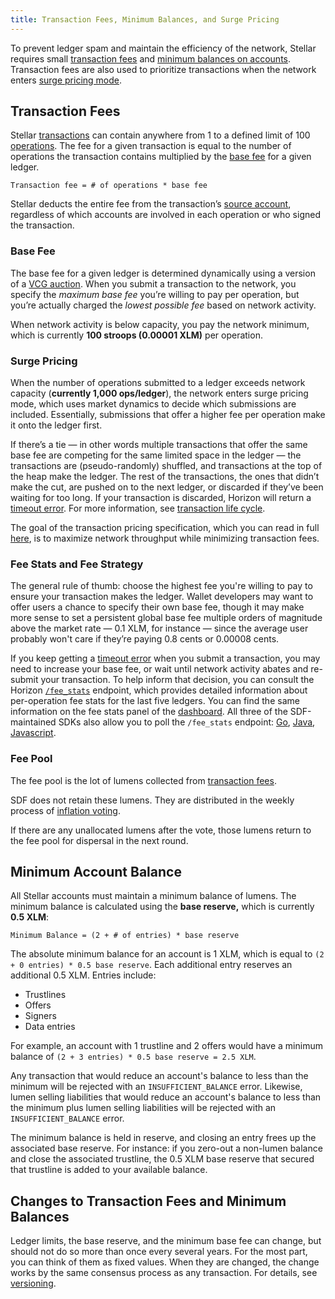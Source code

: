 ```yaml
---
title: Transaction Fees, Minimum Balances, and Surge Pricing
---
```


To prevent ledger spam and maintain the efficiency of the network, Stellar requires small [transaction fees](#transaction-fees) and [minimum balances on accounts](#minimum-account-balance).  Transaction fees are also used to prioritize transactions when the network enters [surge pricing mode](#surge-pricing).

## Transaction Fees

Stellar [transactions](https://www.stellar.org/developers/guides/concepts/transactions.html) can contain anywhere from 1 to a defined limit of 100 [operations](https://www.stellar.org/developers/guides/concepts/operations.html).  The fee for a given transaction is equal to the number of operations the transaction contains multiplied by the [base fee](#base-fee) for a given ledger.  

```
Transaction fee = # of operations * base fee
```

Stellar deducts the entire fee from the transaction’s [source account](./transactions.md#source-account), regardless of which accounts are involved in each operation or who signed the transaction.

### Base Fee

The base fee for a given ledger is determined dynamically using a version of a [VCG auction](https://en.wikipedia.org/wiki/Vickrey%E2%80%93Clarke%E2%80%93Groves_auction).  When you submit a transaction to the network, you specify the *maximum base fee* you’re willing to pay per operation, but you’re actually charged the *lowest possible fee* based on network activity.   

When network activity is below capacity, you pay the network minimum, which is currently **100 stroops (0.00001 XLM)** per operation. 

### Surge Pricing

When the number of operations submitted to a ledger exceeds network capacity (**currently 1,000 ops/ledger**), the network enters surge pricing mode, which uses market dynamics to decide which submissions are included. Essentially, submissions that offer a higher fee per operation make it onto the ledger first.

If there’s a tie — in other words multiple transactions that offer the same base fee are competing for the same limited space in the ledger — the transactions are (pseudo-randomly) shuffled, and transactions at the top of the heap make the ledger.  The rest of the transactions, the ones that didn’t make the cut, are pushed on to the next ledger, or discarded if they’ve been waiting for too long.  If your transaction is discarded, Horizon will return a [timeout error](https://www.stellar.org/developers/horizon/reference/errors/timeout.html).  For more information, see [transaction life cycle](./transactions.md#life-cycle).  

The goal of the transaction pricing specification, which you can read in full [here](https://github.com/stellar/stellar-protocol/blob/master/core/cap-0005.md), is to maximize network throughput while minimizing transaction fees. 

### Fee Stats and Fee Strategy

The general rule of thumb: choose the highest fee you're willing to pay to ensure your transaction makes the ledger.  Wallet developers may want to offer users a chance to specify their own base fee, though it may make more sense to set a persistent global base fee multiple orders of magnitude above the market rate — 0.1 XLM, for instance — since the average user probably won't care if they’re paying 0.8 cents or 0.00008 cents.

If you keep getting a [timeout error](https://www.stellar.org/developers/horizon/reference/errors/timeout.html) when you submit a transaction, you may need to increase your base fee, or wait until network activity abates and re-submit your transaction.  To help inform that decision, you can consult the Horizon [`/fee_stats`](https://www.stellar.org/developers/horizon/reference/endpoints/fee-stats.html) endpoint, which provides detailed information about per-operation fee stats for the last five ledgers.  You can find the same information on the fee stats panel of the [dashboard](https://dashboard.stellar.org/).  All three of the SDF-maintained SDKs also allow you to poll the `/fee_stats` endpoint: [Go](https://godoc.org/github.com/stellar/go/clients/horizonclient#Client.FeeStats), [Java](https://stellar.github.io/java-stellar-sdk/), [Javascript](https://stellar.github.io/js-stellar-sdk/Server.html#feeStats).   

### Fee Pool

The fee pool is the lot of lumens collected from [transaction fees](./fees.md#transaction-fee).

SDF does not retain these lumens. They are distributed in the weekly process of [inflation voting](./inflation.md). 

If there are any unallocated lumens after the vote, those lumens return to the fee pool for dispersal in the next round. 

## Minimum Account Balance

All Stellar accounts must maintain a minimum balance of lumens. The minimum balance is calculated using the **base reserve,** which is currently **0.5 XLM**:

```
Minimum Balance = (2 + # of entries) * base reserve
```

The absolute minimum balance for an account is 1 XLM, which is equal to `(2 + 0 entries) * 0.5 base reserve`. Each additional entry reserves an additional 0.5 XLM. Entries include:

- Trustlines
- Offers
- Signers
- Data entries

For example, an account with 1 trustline and 2 offers would have a minimum balance of `(2 + 3 entries) * 0.5 base reserve = 2.5 XLM`.

Any transaction that would reduce an account's balance to less than the minimum will be rejected with an `INSUFFICIENT_BALANCE` error.  Likewise, lumen selling liabilities that would reduce an account's balance to less than the minimum plus lumen selling liabilities will be rejected with an `INSUFFICIENT_BALANCE` error.

The minimum balance is held in reserve, and closing an entry frees up the associated base reserve.  For instance: if you zero-out a non-lumen balance and close the associated trustline, the 0.5 XLM base reserve that secured that trustline is added to your available balance. 



## Changes to Transaction Fees and Minimum Balances

Ledger limits, the base reserve, and the minimum base fee can change, but should not do so more than once every several years. For the most part, you can think of them as fixed values. When they are changed, the change works by the same consensus process as any transaction. For details, see [versioning](https://www.stellar.org/developers/guides/concepts/versioning.html).

